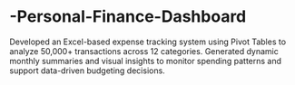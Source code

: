 # -Personal-Finance-Dashboard
Developed an Excel-based expense tracking system using Pivot Tables to analyze 50,000+ transactions across 12 categories. Generated dynamic monthly summaries and visual insights to monitor spending patterns and support data-driven budgeting decisions.
